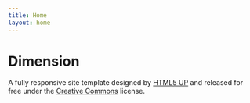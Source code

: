 ```yaml
---
title: Home
layout: home
---
```


# Dimension

A fully responsive site template designed by [HTML5 UP](https://html5up.net) and released  for free under the [Creative Commons](https://html5up.net/license) license.
